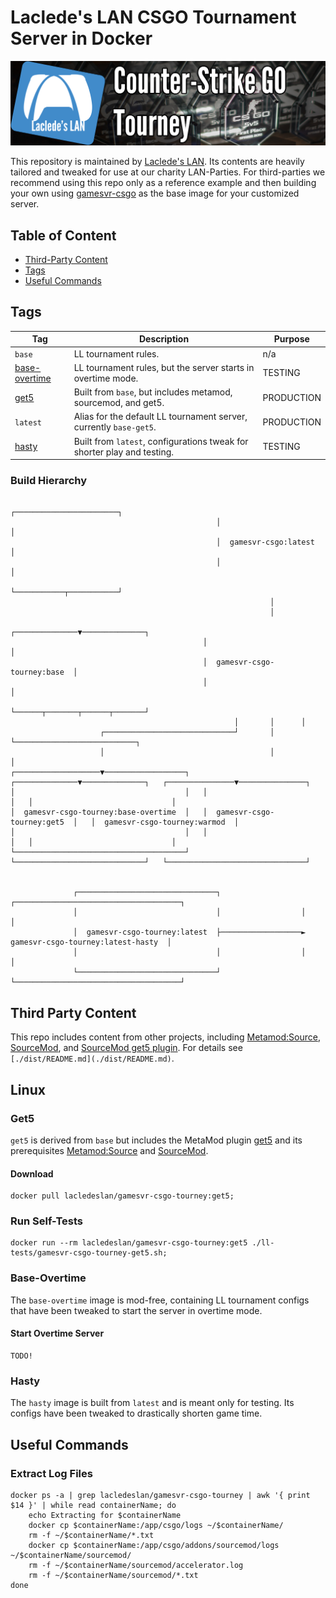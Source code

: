 # Laclede's LAN CSGO Tournament Server in Docker

![thumb-csgo-tourney](https://raw.githubusercontent.com/LacledesLAN/gamesvr-csgo-tourney/master/.misc/thumb-csgo-tourney.png "thumb-csgo-tourney")

This repository is maintained by [Laclede's LAN](https://lacledeslan.com). Its contents are heavily tailored and tweaked for use at our
charity LAN-Parties. For third-parties we recommend using this repo only as a reference example and then building your own using
[gamesvr-csgo](https://github.com/LacledesLAN/gamesvr-csgo) as the base image for your customized server.

## Table of Content

* [Third-Party Content](#third-party-content)
* [Tags](#tags)
* [Useful Commands](#useful-commands)

## Tags

| Tag                             | Description                                                             | Purpose    |
| ------------------------------- | ----------------------------------------------------------------------- | ---------- |
| `base`                          | LL tournament rules.                                                    | n/a        |
| [base-overtime](#base-overtime) | LL tournament rules, but the server starts in overtime mode.            | TESTING    |
| [get5](#get5)                   | Built from `base`, but includes metamod, sourcemod, and get5.           | PRODUCTION |
| `latest`                        | Alias for the default LL tournament server, currently `base-get5`.      | PRODUCTION |
| [hasty](#hasty)                 | Built from `latest`, configurations tweak for shorter play and testing. | TESTING    |

### Build Hierarchy

```text
                                              ┌───────────────────────┐
                                              │                       │
                                              │  gamesvr-csgo:latest  │
                                              │                       │
                                              └───────────┬───────────┘
                                                          │
                                                          │
                                           ┌──────────────▼──────────────┐
                                           │                             │
                                           │  gamesvr-csgo-tourney:base  │
                                           │                             │
                                           └──────┬───────┬──────┬───────┘
                                                  │       │      │
                    ┌─────────────────────────────┘       │      └───────────────────────────┐
                    │                                     │                                  │
┌───────────────────▼──────────────────┐   ┌──────────────▼──────────────┐   ┌───────────────▼───────────────┐
│                                      │   │                             │   │                               │
│  gamesvr-csgo-tourney:base-overtime  │   │  gamesvr-csgo-tourney:get5  │   │  gamesvr-csgo-tourney:warmod  │
│                                      │   │                             │   │                               │
└──────────────────────────────────────┘   └─────────────────────────────┘   └───────────────────────────────┘


              ┌───────────────────────────────┐                  ┌─────────────────────────────────────┐
              │                               │                  │                                     │
              │  gamesvr-csgo-tourney:latest  ├──────────────────►  gamesvr-csgo-tourney:latest-hasty  │
              │                               │                  │                                     │
              └───────────────────────────────┘                  └─────────────────────────────────────┘
```

## Third Party Content

This repo includes content from other projects, including [Metamod:Source](https://www.sourcemm.net/),
[SourceMod](https://www.sourcemod.net/), and [SourceMod get5 plugin](https://github.com/splewis/get5). For details see
`[./dist/README.md](./dist/README.md)`.

## Linux

### Get5

`get5` is derived from `base` but includes the MetaMod plugin [get5](https://github.com/splewis/get5) and its prerequisites
[Metamod:Source](https://www.sourcemm.net/) and [SourceMod](https://www.sourcemod.net/).

#### Download

```shell
docker pull lacledeslan/gamesvr-csgo-tourney:get5;
```

### Run Self-Tests

```shell
docker run --rm lacledeslan/gamesvr-csgo-tourney:get5 ./ll-tests/gamesvr-csgo-tourney-get5.sh;
```

### Base-Overtime

The `base-overtime` image is mod-free, containing LL tournament configs that have been tweaked to start the server in overtime mode.

#### Start Overtime Server

```shell
TODO!
```

### Hasty

The `hasty` image is built from `latest` and is meant only for testing. Its configs have been tweaked to drastically shorten game time.

## Useful Commands

### Extract Log Files

```shell
docker ps -a | grep lacledeslan/gamesvr-csgo-tourney | awk '{ print $14 }' | while read containerName; do
    echo Extracting for $containerName
    docker cp $containerName:/app/csgo/logs ~/$containerName/
    rm -f ~/$containerName/*.txt
    docker cp $containerName:/app/csgo/addons/sourcemod/logs ~/$containerName/sourcemod/
    rm -f ~/$containerName/sourcemod/accelerator.log
    rm -f ~/$containerName/sourcemod/*.txt
done
```
